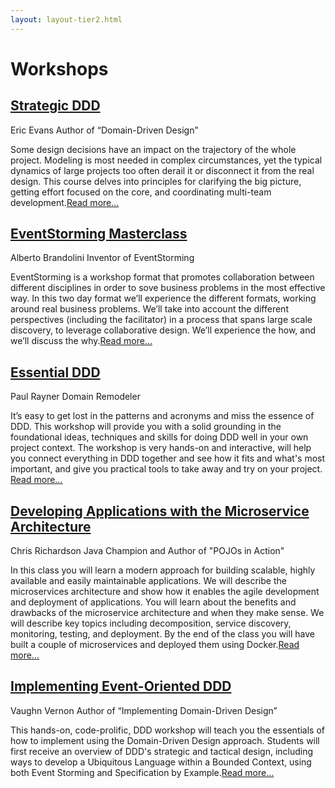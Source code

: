 ```yaml
---
layout: layout-tier2.html
---
```

<div class="container section workshops">
	<h1 class="section-header">Workshops</h1>
	<div class="row">
  	<div class="col-xs-12 col-sm-2">
			<div class="speaker-container">
				<a href="../speakers/eric-evans.html"><div class="speaker-img eric-evans"></div></a>
				</div>
  		</div>
	  <div class="col-xs-12 col-sm-10 workshop-list">
	    <h2><a href="../speakers/eric-evans.html">Strategic DDD</a></h2>
			<p class="copy">
				<span class="workshops--speaker-name">Eric Evans</span>
				<span class="workshops--speaker-title">Author of “Domain-Driven Design”</span>
			</p>
			<p  class="copy">Some design decisions have an impact on the trajectory of the whole project. Modeling is most needed in complex circumstances, yet the typical dynamics of large projects too often derail it or disconnect it from the real design. This course delves into principles for clarifying the big picture, getting effort focused on the core, and coordinating multi-team development.<a class="read-more" href="../speakers/eric-evans.html">Read more...</a></p>
	  </div>
	</div> <!-- row -->
	<div class="row">
  	<div class="col-xs-12 col-sm-2">
			<div class="speaker-container">
				<a href="../speakers/alberto-brandolini.html"><div class="speaker-img alberto-brandolini"></div></a>
				</div>
  		</div>
	  <div class="col-xs-12 col-sm-10 workshop-list">
	    <h2><a href="../speakers/alberto-brandolini.html">EventStorming Masterclass</a></h2>
			<p class="copy">
				<span class="workshops--speaker-name">Alberto Brandolini</span>
				<span class="workshops--speaker-title">Inventor of EventStorming</span>
			</p>
			<p class="copy">EventStorming is a workshop format that promotes collaboration between different disciplines in order to sove business problems in the most effective way. In this two day format we’ll experience the different formats, working around real business problems.
      We’ll take into account the different perspectives (including the facilitator) in a process that spans large scale discovery, to leverage collaborative design.
      We’ll experience the how, and we’ll discuss the why.<a class="read-more" href="../speakers/alberto-brandolini.html">Read more...</a></p>
	  </div>
	</div> <!-- row -->
	<div class="row">
  	<div class="col-xs-12 col-sm-2">
			<div class="speaker-container">
				<a href="../speakers/paul-rayner.html"><div class="speaker-img paul-rayner"></div></a>
				</div>
  		</div>
	  <div class="col-xs-12 col-sm-10 workshop-list">
	    <h2><a href="../speakers/paul-rayner.html">Essential DDD</a></h2>
			<p  class="copy">
				<span class="workshops--speaker-name">Paul Rayner</span>
				<span class="workshops--speaker-title">Domain Remodeler</span>
			</p>
			<p  class="copy">It’s easy to get lost in the patterns and acronyms and miss the essence of DDD. This workshop will provide you with a solid grounding in the foundational ideas, techniques and skills for doing DDD well in your own project context. The workshop is very hands-on and interactive, will help you connect everything in DDD together and see how it fits and what's most important, and give you practical tools to take away and try on your project. <a class="read-more" href="../speakers/paul-rayner.html">Read more...</a></p>
	  </div>
	</div> <!-- row -->
	<div class="row">
  	<div class="col-xs-12 col-sm-2">
			<div class="speaker-container">
				<a href="../speakers/chris-richardson.html"><div class="speaker-img chris-richardson"></div></a>
				</div>
  		</div>
	  <div class="col-xs-12 col-sm-10 workshop-list">
	    <h2><a href="../speakers/chris-richardson.html">Developing Applications with the Microservice Architecture</a></h2>
			<p class="copy">
				<span class="workshops--speaker-name">Chris Richardson</span>
				<span class="workshops--speaker-title">Java Champion and Author of "POJOs in Action"</span>
			</p>
			<p class="copy">In this class you will learn a modern approach for building scalable, highly available and easily maintainable applications. We will describe the microservices architecture and show how it enables the agile development and deployment of applications. You will learn about the benefits and drawbacks of the microservice architecture and when they make sense. We will describe key topics including decomposition, service discovery, monitoring, testing, and deployment. By the end of the class you will have built a couple of microservices and deployed them using Docker.<a class="read-more" href="../speakers/chris-richardson.html">Read more...</a></p>
	  </div>
	</div> <!-- row -->
	<div class="row">
  	<div class="col-xs-12 col-sm-2">
			<div class="speaker-container">
				<a href="../speakers/vaughn-vernon.html"><div class="speaker-img vaughn-vernon"></div></a>
				</div>
  		</div>
	  <div class="col-xs-12 col-sm-10 workshop-list">
	    <h2><a href="../speakers/vaughn-vernon.html">Implementing Event-Oriented DDD</a></h2>
			<p class="copy">
				<span class="workshops--speaker-name">Vaughn Vernon</span>
				<span class="workshops--speaker-title">Author of “Implementing Domain-Driven Design”</span>
			</p>
			<p class="copy">This hands-on, code-prolific, DDD workshop will teach you the essentials of how to implement using the Domain-Driven Design approach. Students will first receive an overview of DDD's strategic and tactical design, including ways to develop a Ubiquitous Language within a Bounded Context, using both Event Storming and Specification by Example.<a class="read-more" href="../speakers/vaughn-vernon.html">Read more...</a></p>
	  </div>
	</div> <!-- row -->
</div> <!-- container -->
